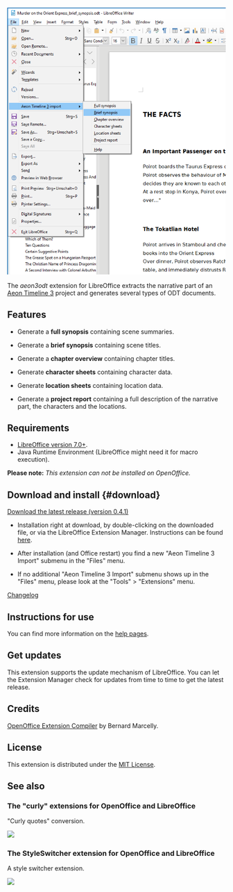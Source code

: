 ![screenshot](Screenshots/lo_menu.png)

The *aeon3odt* extension for LibreOffice extracts the narrative part of an [Aeon Timeline 3](https://timeline.app/) project and generates several types of ODT documents.

## Features


-   Generate a **full synopsis** containing scene summaries.

-   Generate a **brief synopsis** containing scene titles.

-   Generate a **chapter overview** containing chapter titles.

-   Generate **character sheets** containing character data.

-   Generate **location sheets** containing location data.

-   Generate a **project report** containing a full description of the narrative part, the characters and the locations.


## Requirements

-   [LibreOffice version 7.0+](https://www.libreoffice.org/).
-   Java Runtime Environment (LibreOffice might need it for macro
    execution).

__Please note:__  _This extension can not be installed on OpenOffice._

## Download and install {#download}

[Download the latest release (version 0.4.1)](https://raw.githubusercontent.com/peter88213/aeon3odt/master/dist/aeon3odt-L-0.4.1.oxt)

-   Installation right at download, by double-clicking on the downloaded 
    file, or via the LibreOffice Extension Manager. Instructions can be found [here](https://wiki.documentfoundation.org/Documentation/HowTo/install_extension).

-   After installation (and Office restart) you find a new "Aeon Timeline 3
    Import" submenu in the "Files" menu.

-   If no additional "Aeon Timeline 3 Import" submenu shows up in the
    "Files" menu, please look at the "Tools" > "Extensions" menu.

[Changelog](changelog)

## Instructions for use

You can find more information on the [help pages](help).

## Get updates

This extension supports the update mechanism of LibreOffice. You can let the Extension Manager check for updates from time to time to get the latest release.

## Credits

[OpenOffice Extension
Compiler](https://wiki.openoffice.org/wiki/Extensions_Packager#Extension_Compiler)
by Bernard Marcelly.

## License

This extension is distributed under the [MIT
License](http://www.opensource.org/licenses/mit-license.php).

## See also

### The "curly" extensions for OpenOffice and LibreOffice
"Curly quotes" conversion.

[![](https://peter88213.github.io/img/curly_thumb.png)](https://peter88213.github.io/curly/)

### The StyleSwitcher extension for OpenOffice and LibreOffice
A style switcher extension.

[![](https://peter88213.github.io/img/styleswitcher_thumb.png)](https://peter88213.github.io/StyleSwitcher/)

